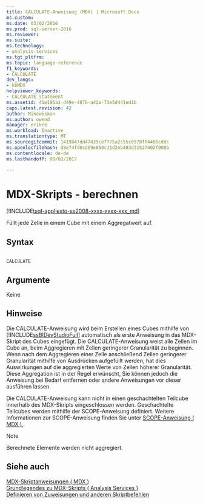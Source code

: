 ```yaml
---
title: CALCULATE-Anweisung (MDX) | Microsoft Docs
ms.custom: 
ms.date: 03/02/2016
ms.prod: sql-server-2016
ms.reviewer: 
ms.suite: 
ms.technology:
- analysis-services
ms.tgt_pltfrm: 
ms.topic: language-reference
f1_keywords:
- CALCULATE
dev_langs:
- kbMDX
helpviewer_keywords:
- CALCULATE statement
ms.assetid: 41e196a1-d49e-487b-a42a-73e5d441ed1b
caps.latest.revision: 42
author: Minewiskan
ms.author: owend
manager: erikre
ms.workload: Inactive
ms.translationtype: MT
ms.sourcegitcommit: 1419847dd47435cef775a2c55c0578ff4406cddc
ms.openlocfilehash: d8e74fd0cd09e050c11d2eb403d31527402f008b
ms.contentlocale: de-de
ms.lasthandoff: 08/02/2017

---
```

# <a name="mdx-scripting---calculate"></a>MDX-Skripts - berechnen
[!INCLUDE[tsql-appliesto-ss2008-xxxx-xxxx-xxx_md](../includes/tsql-appliesto-ss2008-xxxx-xxxx-xxx-md.md)]

  Füllt jede Zelle in einem Cube mit einem Aggregatwert auf.  
  
## <a name="syntax"></a>Syntax  
  
```  
  
CALCULATE  
```  
  
## <a name="arguments"></a>Argumente  
 Keine  
  
## <a name="remarks"></a>Hinweise  
 Die CALCULATE-Anweisung wird beim Erstellen eines Cubes mithilfe von [!INCLUDE[ssBIDevStudioFull](../includes/ssbidevstudiofull-md.md)] automatisch als erste Anweisung in das MDX-Skript des Cubes eingefügt. Die CALCULATE-Anweisung weist alle Zellen im Cube an, beim Aggregieren mit Zellen geringerer Granularität zu beginnen. Wenn nach dem Aggregieren einer Zelle anschließend Zellen geringerer Granularität mithilfe von Ausdrücken aufgefüllt werden, hat dies Auswirkungen auf die aggregierten Werte von Zellen höherer Granularität. Diese Aggregation ist in der Regel erwünscht, Sie können jedoch die Anweisung bei Bedarf entfernen oder andere Anweisungen vor dieser ausführen lassen.  
  
 Die CALCULATE-Anweisung kann nicht in einen geschachtelten Teilcube innerhalb des MDX-Skripts eingeschlossen werden. Geschachtelte Teilcubes werden mithilfe der SCOPE-Anweisung definiert. Weitere Informationen zur SCOPE-Anweisung finden Sie unter [SCOPE-Anweisung &#40; MDX &#41; ](../mdx/mdx-scripting-scope.md).  
  
> [!NOTE]  
>  Berechnete Elemente werden nicht aggregiert.  
  
## <a name="see-also"></a>Siehe auch  
 [MDX-Skriptanweisungen &#40; MDX &#41;](../mdx/mdx-scripting-statements-mdx.md)   
 [Grundlegendes zu MDX-Skripts &#40; Analysis Services &#41;](../analysis-services/multidimensional-models/mdx/mdx-scripting-fundamentals-analysis-services.md)   
 [Definieren von Zuweisungen und anderen Skriptbefehlen](../analysis-services/multidimensional-models/define-assignments-and-other-script-commands.md)  
  
  

